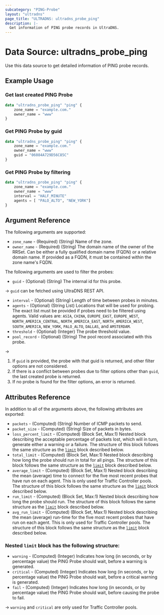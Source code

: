 ```yaml
---
subcategory: "PING-Probe"
layout: "ultradns"
page_title: "ULTRADNS: ultradns_probe_ping"
description: |-
  Get information of PING probe records in UltraDNS.
---
```


# Data Source: ultradns_probe_ping

Use this data source to get detailed information of PING probe records.

## Example Usage

### Get last created PING Probe

```terraform
data "ultradns_probe_ping" "ping" {
    zone_name = "example.com."
    owner_name = "www"
}
```

### Get PING Probe by guid

```terraform
data "ultradns_probe_ping" "ping" {
    zone_name = "example.com."
    owner_name = "www"
    guid = "06084A729D56C85C"
}
```

### Get PING Probe by filtering

```terraform
data "ultradns_probe_ping" "ping" {
    zone_name = "example.com."
    owner_name = "www"
    interval = "HALF_MINUTE"
	agents = [ "PALO_ALTO", "NEW_YORK"]
}
```

## Argument Reference

The following arguments are supported:

* `zone_name` - (Required) (String) Name of the zone.
* `owner_name` - (Required) (String) The domain name of the owner of the RRSet. Can be either a fully qualified domain name (FQDN) or a relative domain name. If provided as a FQDN, it must be contained within the zone name's FQDN.

The following arguments are used to filter the probes:

* `guid` - (Optional) (String) The internal id for this probe.

-> `guid` can be fetched using UltraDNS REST API.

* `interval` - (Optional) (String) Length of time between probes in minutes.
* `agents` - (Optional) (String List) Locations that will be used for probing. The exact list must be provided if probes need to be filtered using agents. Valid values are: `ASIA`, `CHINA`, `EUROPE_EAST`, `EUROPE_WEST`, `NORTH_AMERICA_CENTRAL`, `NORTH_AMERICA_EAST`, `NORTH_AMERICA_WEST`, `SOUTH_AMERICA`, `NEW_YORK`, `PALO_ALTO`, `DALLAS`, and `AMSTERDAM`.
* `threshold` - (Optional) (Integer) The probe threshold value.
* `pool_record` - (Optional) (String) The pool record associated with this probe.

->
1) If `guid` is provided, the probe with that guid is returned, and other filter options are not considered.</br>
2) If there is a conflict between probes due to filter options other than `guid`, the last created probe is returned.</br>
3) If no probe is found for the filter options, an error is returned.  

## Attributes Reference

In addition to all of the arguments above, the following attributes are exported:

* `packets` - (Computed) (String) Number of ICMP packets to send.
* `packet_size` - (Computed) (String) Size of packets in bytes.
* `loss_percent_limit` - (Computed) (Block Set, Max:1) Nested block describing the acceptable percentage of packets lost, which will in turn, generate either a warning or a failure. The structure of this block follows the same structure as the [`limit`](#nested-limit-block-has-the-following-structure) block described below.
* `total_limit` - (Computed) (Block Set, Max:1) Nested block describing how long the probe should run in total for all pings. The structure of this block follows the same structure as the [`limit`](#nested-limit-block-has-the-following-structure) block described below.
* `average_limit` - (Computed) (Block Set, Max:1) Nested block describing the mean (average) time to connect for the five most recent probes that have run on each agent. This is only used for Traffic Controller pools. The structure of this block follows the same structure as the [`limit`](#nested-limit-block-has-the-following-structure) block described below.
* `run_limit` - (Computed) (Block Set, Max:1) Nested block describing how long the probe should run. The structure of this block follows the same structure as the [`limit`](#nested-limit-block-has-the-following-structure) block described below.
* `avg_run_limit` - (Computed) (Block Set, Max:1) Nested block describing the mean (average) run-time for the five most recent probes that have run on each agent. This is only used for Traffic Controller pools. The structure of this block follows the same structure as the [`limit`](#nested-limit-block-has-the-following-structure) block described below.

### Nested `limit` block has the following structure:

* `warning` - (Computed) (Integer) Indicates how long (in seconds, or by percentage value) the PING Probe should wait, before a warning is generated.
* `critical` - (Computed) (Integer) Indicates how long (in seconds, or by percentage value) the PING  Probe should wait, before a critical warning is generated.
* `fail` - (Computed) (Integer) Indicates how long (in seconds, or by percentage value) the PING Probe should wait, before causing the probe to fail.

-> `warning` and `critical` are only used for Traffic Controller pools.


